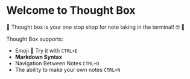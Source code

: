 # Welcome to Thought Box

:wave: Thought box is your one stop shop for note taking in the terminal! :nerd_face: :notebook:

Thought Box supports:
- Emoji :tada: Try it with `CTRL+E`
- **Markdown Syntax**
- Navigation Between Notes `CTRL+O`
- The ability to make your own notes `CTRL+N`
